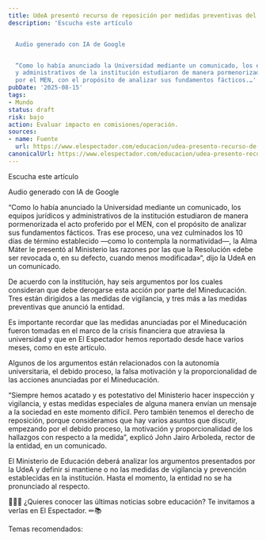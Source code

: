 ```yaml
---
title: UdeA presentó recurso de reposición por medidas preventivas del
description: 'Escucha este artículo


  Audio generado con IA de Google


  “Como lo había anunciado la Universidad mediante un comunicado, los equipos jurídicos
  y administrativos de la institución estudiaron de manera pormenorizada el acto proferido
  por el MEN, con el propósito de analizar sus fundamentos fácticos.…'
pubDate: '2025-08-15'
tags:
- Mundo
status: draft
risk: bajo
action: Evaluar impacto en comisiones/operación.
sources:
- name: Fuente
  url: https://www.elespectador.com/educacion/udea-presento-recurso-de-reposicion-por-medidas-preventivas-del-mineducacion/
canonicalUrl: https://www.elespectador.com/educacion/udea-presento-recurso-de-reposicion-por-medidas-preventivas-del-mineducacion/
---
```

Escucha este artículo

Audio generado con IA de Google

“Como lo había anunciado la Universidad mediante un comunicado, los equipos jurídicos y administrativos de la institución estudiaron de manera pormenorizada el acto proferido por el MEN, con el propósito de analizar sus fundamentos fácticos. Tras ese proceso, una vez culminados los 10 días de término establecido —como lo contempla la normatividad—, la Alma Máter le presentó al Ministerio las razones por las que la Resolución «debe ser revocada o, en su defecto, cuando menos modificada»“, dijo la UdeA en un comunicado.

De acuerdo con la institución, hay seis argumentos por los cuales consideran que debe derogarse esta acción por parte del Mineducación. Tres están dirigidos a las medidas de vigilancia, y tres más a las medidas preventivas que anunció la entidad.

Es importante recordar que las medidas anunciadas por el Mineducación fueron tomadas en el marco de la crisis financiera que atraviesa la universidad y que en El Espectador hemos reportado desde hace varios meses, como en este artículo.

Algunos de los argumentos están relacionados con la autonomía universitaria, el debido proceso, la falsa motivación y la proporcionalidad de las acciones anunciadas por el Mineducación.

“Siempre hemos acatado y es potestativo del Ministerio hacer inspección y vigilancia, y estas medidas especiales de alguna manera envían un mensaje a la sociedad en este momento difícil. Pero también tenemos el derecho de reposición, porque consideramos que hay varios asuntos que discutir, empezando por el debido proceso, la motivación y proporcionalidad de los hallazgos con respecto a la medida”, explicó John Jairo Arboleda, rector de la entidad, en un comunicado.

El Ministerio de Educación deberá analizar los argumentos presentados por la UdeA y definir si mantiene o no las medidas de vigilancia y prevención establecidas en la institución. Hasta el momento, la entidad no se ha pronunciado al respecto.

👩🏫📄 ¿Quieres conocer las últimas noticias sobre educación? Te invitamos a verlas en El Espectador. ✏📚

Temas recomendados: